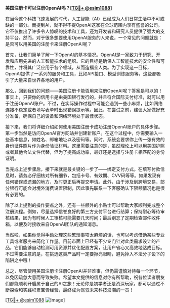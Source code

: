 **美国注册卡可以注册OpenAI吗？[[TG💪+ @esim1088](https://t.me/s/esim1088)]**

在当今这个科技飞速发展的时代，人工智能（AI）已经成为人们日常生活中不可或缺的一部分。而提到AI，就不得不提OpenAI这家在全球范围内享有盛誉的公司。它不仅推出了许多令人惊叹的技术和工具，还为开发者和研究人员提供了强大的支持平台。然而，对于很多想要使用OpenAI服务的人来说，一个常见的问题就是：是否可以用美国的注册卡来注册OpenAI呢？

首先，让我们简单了解一下OpenAI的基本情况。OpenAI是一家致力于研究、开发和应用先进的人工智能技术的组织。它的目标是确保人工智能技术的安全性和可靠性，并将其广泛应用于各个领域，从而造福全人类。为了实现这一目标，OpenAI提供了一系列的服务和工具，比如API接口、模型训练服务等，这些都吸引了大量来自世界各地的用户。

那么，回到我们的问题——美国注册卡能否用来注册OpenAI呢？答案是可以的！事实上，只要你的信用卡是由美国银行发行的，并且符合国际支付标准，就可以用于注册OpenAI账户。不过，在实际操作过程中可能会遇到一些小麻烦，比如网络连接不稳定或者填写表单时出现错误提示等。因此，在尝试之前，建议大家做好充分准备，确保自己的设备和网络环境处于最佳状态。

接下来，我们将详细介绍如何使用美国注册卡成功注册OpenAI账户的具体步骤。第一步当然是访问OpenAI官方网站并创建新账户。在这个过程中，你需要输入一些基本信息，如姓名、邮箱地址以及密码等。同时，系统会要求你上传一张有效的身份证件照片作为身份验证材料。这里需要注意的是，虽然理论上可以用美国护照或者其他合法文件代替，但为了提高成功率，最好还是选择与注册卡相匹配的身份证明。

当完成上述步骤后，接下来就是最关键的一步了——绑定支付方式。在填写付款信息时，请务必仔细核对所有细节，包括卡号、有效期、CVV码等等。如果发现有任何错误或遗漏的地方，及时更正后再提交申请。此外，由于涉及到跨境交易，部分银行可能会对境外消费设置限制，因此事先联系一下客服确认下限额情况也是很有必要的。

除了以上提到的操作要点之外，还有一些额外的小贴士可以帮助大家顺利完成整个注册流程。例如，尽量选择信誉良好的第三方支付平台进行结算；保持耐心等待审核结果，因为有时候人工审核可能需要几天时间；最后别忘了定期检查邮件收件箱，以便及时接收来自OpenAI团队的通知消息。

当然啦，如果你觉得手动处理这些繁琐事项太麻烦的话，也可以考虑借助某些专业工具或者服务来简化工作量。目前市面上已经有不少专门针对此类需求设计的产品，它们能够自动检测可用资源并优化配置方案，让用户省心又高效地达成目标。不过需要注意的是，在挑选这类产品时一定要擦亮眼睛，避免掉入不法分子设下的陷阱之中哦！

总之，尽管使用美国注册卡注册OpenAI并非难事，但仍需谨慎对待每一个环节，以免因疏忽大意而导致失败。希望本文提供的信息对你有所帮助，祝各位读者朋友们都能顺利开启属于自己的AI之旅！无论你是初学者还是资深玩家，都可以通过不断探索和实践积累宝贵经验，最终成为驾驭未来科技浪潮的一员！

[[TG💪+ @esim1088](https://t.me/s/esim1088) ![Image](https://i.postimg.cc/4NQfJmqS/Snipaste-2025-05-13-00-14-12.png)]